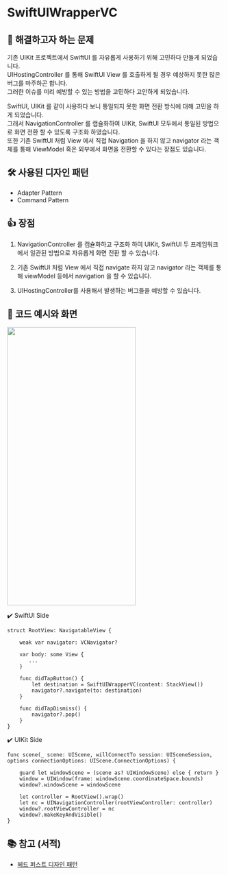 # SwiftUIWrapperVC

## 👀 해결하고자 하는 문제
기존 UIKit 프로젝트에서 SwiftUI 를 자유롭게 사용하기 위해 고민하다 만들게 되었습니다.   
UIHostingController 를 통해 SwiftUI View 를 호출하게 될 경우 예상하지 못한 많은 버그를 마주하곤 합니다.  
그러한 이슈를 미리 예방할 수 있는 방법을 고민하다 고안하게 되었습니다.  

SwiftUI, UIKit 를 같이 사용하다 보니 통일되지 못한 화면 전환 방식에 대해 고민을 하게 되었습니다.  
그래서 NavigationController 를 캡슐화하여 UIKit, SwiftUI 모두에서 통일된 방법으로 화면 전환 할 수 있도록 구조화 하였습니다.  
또한 기존 SwiftUI 처럼 View 에서 직접 Navigation 을 하지 않고 navigator 라는 객체를 통해 ViewModel 혹은 외부에서 화면을 전환할 수 있다는 장점도 있습니다.

## 🛠️ 사용된 디자인 패턴

- Adapter Pattern
- Command Pattern

## 👍 장점

1. NavigationController 를 캡슐화하고 구조화 하여 UIKit, SwiftUI 두 프레임워크에서 일관된 방법으로 자유롭게 화면 전환 할 수 있습니다.

2. 기존 SwiftUI 처럼 View 에서 직접 navigate 하지 않고 navigator 라는 객체를 통해 viewModel 등에서 navigation 을 할 수 있습니다.

3. UIHostingController를 사용해서 발생하는 버그들을 예방할 수 있습니다.

## 📱 코드 예시와 화면

<img src="https://user-images.githubusercontent.com/85481204/233837885-582ad25f-a645-4d17-98a4-d0526e57f878.gif" width="300" height="649">

✔️ SwiftUI Side 
```
struct RootView: NavigatableView {
    
    weak var navigator: VCNavigator?
    
    var body: some View {
       ...
    }
    
    func didTapButton() {
        let destination = SwiftUIWrapperVC(content: StackView())
        navigator?.navigate(to: destination)
    }
    
    func didTapDismiss() {
        navigator?.pop()
    }
}
```

✔️ UIKit Side
```
func scene(_ scene: UIScene, willConnectTo session: UISceneSession, options connectionOptions: UIScene.ConnectionOptions) {

    guard let windowScene = (scene as? UIWindowScene) else { return }
    window = UIWindow(frame: windowScene.coordinateSpace.bounds)
    window?.windowScene = windowScene
    
    let controller = RootView().wrap()
    let nc = UINavigationController(rootViewController: controller)
    window?.rootViewController = nc
    window?.makeKeyAndVisible()
}
```

## 📚 참고 (서적)
- [헤드 퍼스트 디자인 패턴](http://www.yes24.com/Product/Goods/108192370?pid=123487&cosemkid=go16481149710577107&gclid=CjwKCAjw6vyiBhB_EiwAQJRoppBl2zaSsFHSQovHwwz5gbVKrcYWoSBxIo4HnnMMQknyohEXXuY3jRoCr9oQAvD_BwE)
